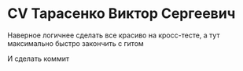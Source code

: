 # CV Тарасенко Виктор Сергеевич 

Наверное логичнее сделать все красиво на кросс-тесте, а тут максимально быстро закончить с гитом

И сделать коммит
